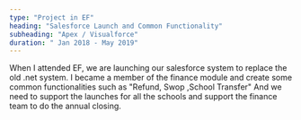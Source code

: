 ```yaml
---
type: "Project in EF"
heading: "Salesforce Launch and Common Functionality"
subheading: "Apex / Visualforce"
duration: " Jan 2018 - May 2019"
---
```


When I attended EF, we are launching our salesforce system to replace the old .net system.
I became a member of the finance module and create some common functionalities such as "Refund, Swop ,School Transfer"
And we need to support the launches for all the schools and support the finance team to do the annual closing.
